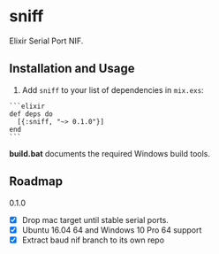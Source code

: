 # sniff

Elixir Serial Port NIF.

## Installation and Usage

  1. Add `sniff` to your list of dependencies in `mix.exs`:

    ```elixir
    def deps do
      [{:sniff, "~> 0.1.0"}]
    end
    ```

  **build.bat** documents the required Windows build tools.

## Roadmap

0.1.0

- [x] Drop mac target until stable serial ports.
- [x] Ubuntu 16.04 64 and Windows 10 Pro 64 support
- [x] Extract baud nif branch to its own repo
